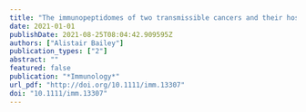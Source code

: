 ```yaml
---
title: "The immunopeptidomes of two transmissible cancers and their host have a common, dominant peptide motif."
date: 2021-01-01
publishDate: 2021-08-25T08:04:42.909595Z
authors: ["Alistair Bailey"]
publication_types: ["2"]
abstract: ""
featured: false
publication: "*Immunology*"
url_pdf: "http://doi.org/10.1111/imm.13307"
doi: "10.1111/imm.13307"
---
```


